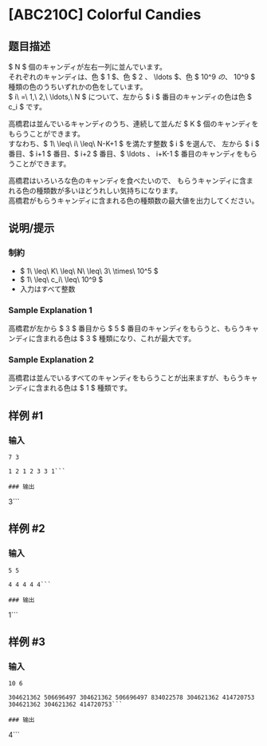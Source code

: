 # [ABC210C] Colorful Candies

## 题目描述

[problemUrl]: https://atcoder.jp/contests/abc210/tasks/abc210_c

$ N $ 個のキャンディが左右一列に並んでいます。  
 それぞれのキャンディは、色 $ 1 $、色 $ 2 $、$ \ldots $、色 $ 10^9 $の、$ 10^9 $ 種類の色のうちいずれかの色をしています。  
 $ i\ =\ 1,\ 2,\ \ldots,\ N $ について、左から $ i $ 番目のキャンディの色は色 $ c_i $ です。

高橋君は並んでいるキャンディのうち、連続して並んだ $ K $ 個のキャンディをもらうことができます。  
 すなわち、$ 1\ \leq\ i\ \leq\ N-K+1 $ を満たす整数 $ i $ を選んで、 左から $ i $ 番目、$ i+1 $ 番目、$ i+2 $ 番目、$ \ldots $、$ i+K-1 $ 番目のキャンディをもらうことができます。

高橋君はいろいろな色のキャンディを食べたいので、 もらうキャンディに含まれる色の種類数が多いほどうれしい気持ちになります。  
 高橋君がもらうキャンディに含まれる色の種類数の最大値を出力してください。

## 说明/提示

### 制約

- $ 1\ \leq\ K\ \leq\ N\ \leq\ 3\ \times\ 10^5 $
- $ 1\ \leq\ c_i\ \leq\ 10^9 $
- 入力はすべて整数

### Sample Explanation 1

高橋君が左から $ 3 $ 番目から $ 5 $ 番目のキャンディをもらうと、もらうキャンディに含まれる色は $ 3 $ 種類になり、これが最大です。

### Sample Explanation 2

高橋君は並んでいるすべてのキャンディをもらうことが出来ますが、もらうキャンディに含まれる色は $ 1 $ 種類です。

## 样例 #1

### 输入

```
7 3
1 2 1 2 3 3 1```

### 输出

```
3```

## 样例 #2

### 输入

```
5 5
4 4 4 4 4```

### 输出

```
1```

## 样例 #3

### 输入

```
10 6
304621362 506696497 304621362 506696497 834022578 304621362 414720753 304621362 304621362 414720753```

### 输出

```
4```

